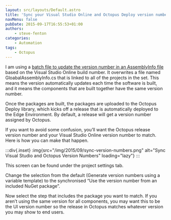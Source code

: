```yaml
---
layout: src/layouts/Default.astro
title: 'Sync your Visual Studio Online and Octopus Deploy version numbers'
navMenu: false
pubDate: 2015-09-17T16:55:53+01:00
authors:
    - steve-fenton
categories:
    - Automation
tags:
    - Octopus
---
```


I am using a [batch file to update the version number in an AssemblyInfo file](/blog/2012/11/automatically-updating-your-assemblyinfo-with-a-batch-file/) based on the Visual Studio Online build number. It overwrites a file named GloabalAssemblyInfo.cs that is linked to all of the projects in the set. This means the version automatically updates each time the software is built, and it means the components that are built together have the same version number.

Once the packages are built, the packages are uploaded to the Octopus Deploy library, which kicks off a release that is automatically deployed to the Edge Environment. By default, a release will get a version number assigned by Octopus.

If you want to avoid some confusion, you’ll want the Octopus release version number and your Visual Studio Online version number to match. Here is how you can make that happen.

:::div{.inset}
:img{src="/img/2015/09/sync-version-numbers.png" alt="Sync Visual Studio and Octopus Version Numbers" loading="lazy"}
:::

This screen can be found under the project settings tab.

Change the selection from the default (Generate version numbers using a variable template) to the synchronised “Use the version number from an included NuGet package”.

Now select the step that includes the package you want to match. If you aren’t using the same version for all components, you may want this to be the UI version number so the release in Octopus matches whatever version you may show to end users.